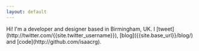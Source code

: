```yaml
---
layout: default
---
```


<p class="f2">
Hi! I'm a developer and designer based in Birmingham, UK. I [tweet](http://twitter.com/{{site.twitter_username}}), [blog]({{site.base_url}}/blog/) and [code](http://github.com/isaacrg).
</p>
